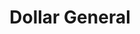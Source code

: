 ---
title: "Dollar General"
url: /gillette/dollar-general-mountain-meadow-lane/
shop: variety store
---